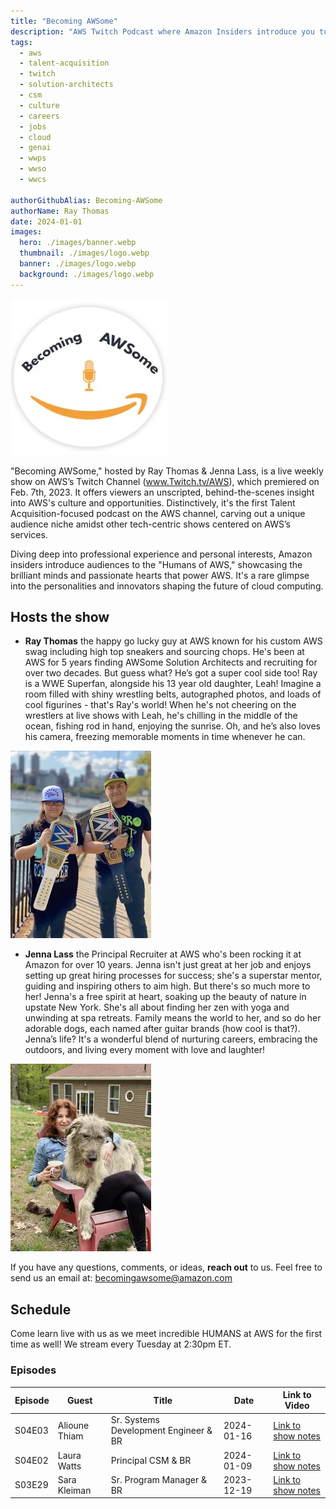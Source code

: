 ```yaml
---
title: "Becoming AWSome"
description: "AWS Twitch Podcast where Amazon Insiders introduce you to The Humans of AWS" 
tags:
  - aws
  - talent-acquisition
  - twitch
  - solution-architects
  - csm
  - culture
  - careers
  - jobs
  - cloud
  - genai
  - wwps
  - wwso
  - wwcs

authorGithubAlias: Becoming-AWSome
authorName: Ray Thomas
date: 2024-01-01
images:
  hero: ./images/banner.webp
  thumbnail: ./images/logo.webp
  banner: ./images/logo.webp
  background: ./images/logo.webp
---
```

![Becoming AWSome](<images/BA Logo WebP 250x250.webp>)

"Becoming AWSome," hosted by Ray Thomas & Jenna Lass, is a live weekly show on AWS’s Twitch Channel (www.Twitch.tv/AWS), which premiered on Feb. 7th, 2023. It offers viewers an unscripted, behind-the-scenes insight into AWS's culture and opportunities. Distinctively, it's the first Talent Acquisition-focused podcast on the AWS channel, carving out a unique audience niche amidst other tech-centric shows centered on AWS’s services.

Diving deep into professional experience and personal interests, Amazon insiders introduce audiences to the "Humans of AWS," showcasing the brilliant minds and passionate hearts that power AWS. It's a rare glimpse into the personalities and innovators shaping the future of cloud computing. 

## Hosts the show

- **Ray Thomas** the happy go lucky guy at AWS known for his custom AWS swag including high top sneakers and sourcing chops. He's been at AWS for 5 years finding AWSome Solution Architects and recruiting for over two decades. But guess what? He’s got a super cool side too! Ray is a WWE Superfan, alongside his 13 year old daughter, Leah! Imagine a room filled with shiny wrestling belts, autographed photos, and loads of cool figurines - that's Ray's world! When he's not cheering on the wrestlers at live shows with Leah, he's chilling in the middle of the ocean, fishing rod in hand, enjoying the sunrise. Oh, and he’s also loves his camera, freezing memorable moments in time whenever he can. 

![Ray](images/Leah3.webp)

- **Jenna Lass** the Principal Recruiter at AWS who's been rocking it at Amazon for over 10 years. Jenna isn't just great at her job and enjoys setting up great hiring processes for success; she's a superstar mentor, guiding and inspiring others to aim high. But there's so much more to her! Jenna's a free spirit at heart, soaking up the beauty of nature in upstate New York. She's all about finding her zen with yoga and unwinding at spa retreats. Family means the world to her, and so do her adorable dogs, each named after guitar brands (how cool is that?). Jenna’s life? It's a wonderful blend of nurturing careers, embracing the outdoors, and living every moment with love and laughter!

![Jenna](<images/Jenna (2).webp>)

If you have any questions, comments, or ideas, **reach out** to us. Feel free to send us an email at: [becomingawsome@amazon.com](mailto:BecomingAWSome@amazon.com)

## Schedule

Come learn live with us as we meet incredible HUMANS at AWS for the first time as well! We stream every Tuesday at 2:30pm ET.

### Episodes

| Episode | Guest | Title | Date | Link to Video
|--|--|--|--|--|
| S04E03 | Alioune Thiam | Sr. Systems Development Engineer & BR | 2024-01-16| [Link to show notes](/livestreams/becoming-awsome/2024-01-16) |
| S04E02 | Laura Watts  | Principal CSM & BR  | 2024-01-09 | [Link to show notes](/livestreams/becoming-awsome/2024-01-09) |
| S03E29 | Sara Kleiman | Sr. Program Manager & BR  | 2023-12-19 | [Link to show notes](/livestreams/becoming-awsome/2023-12-19) |

